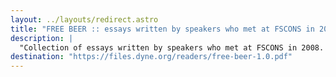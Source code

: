 ```yaml
---
layout: ../layouts/redirect.astro
title: "FREE BEER :: essays written by speakers who met at FSCONS in 2008"
description: |
  "Collection of essays written by speakers who met at FSCONS in 2008. Young voices from the European scene of free software put forward their reflections on the future of the free software movement. Among the chapters: "From Consumer to Creator", "The darling conceptions of your time", "RMS on FREE BEER", "Kopimi", "The End of (Artificial) Scarcity"."
destination: "https://files.dyne.org/readers/free-beer-1.0.pdf"
---
```

